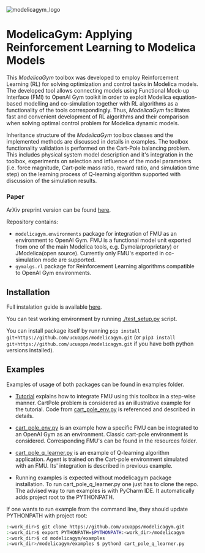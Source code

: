 <img src="preview-image-alt.png" alt="modelicagym_logo"/>

# ModelicaGym: Applying Reinforcement Learning to Modelica Models

This *ModelicaGym* toolbox was developed to employ Reinforcement Learning (RL) for solving optimization and control tasks in Modelica models. The developed tool allows connecting models using Functional Mock-up Interface (FMI) to OpenAI Gym toolkit in order to exploit Modelica equation-based modelling and co-simulation together with RL algorithms as a functionality of the tools correspondingly. Thus, *ModelicaGym* facilitates fast and convenient development of RL algorithms and their comparison when solving optimal control problem for Modelica dynamic models. 

Inheritance structure of the *ModelicaGym* toolbox classes and the implemented methods are discussed in details in examples. The toolbox functionality validation is performed on the Cart-Pole balancing problem. This includes physical system model description and it's integration in the toolbox, experiments on selection and influence of the model parameters (i.e. force magnitude, Cart-pole mass ratio, reward ratio, and simulation time step) on the learning process of Q-learning algorithm supported with discussion of the simulation results. 

### Paper
ArXiv preprint version can be found [here](https://arxiv.org/abs/1909.08604).

Repository contains:
* `modelicagym.environments` package for integration of FMU as an environment to OpenAI Gym.
FMU is a functional model unit exported from one of the main Modelica tools, e.g. Dymola(proprietary) or JModelica(open source).
Currently only FMU's exported in co-simulation mode are supported.
* `gymalgs.rl` package for Reinforcement Learning algorithms compatible to OpenAI Gym environments.

## Installation
Full instalation guide is available [here](https://github.com/ucuapps/modelicagym/blob/master/docs/install.md).

You can test working environment by running 
[./test_setup.py](https://github.com/ucuapps/modelicagym/blob/master/test/setup_test.py) script.

You can install package itself by running `pip install git+https://github.com/ucuapps/modelicagym.git` (or `pip3 install git+https://github.com/ucuapps/modelicagym.git` if you have both python versions installed).

## Examples
Examples of usage of both packages can be found in examples folder.
* [Tutorial](https://github.com/OlehLuk/modelicagym/blob/master/docs/fmu_integration_tutorial.md) explains how to integrate FMU using this toolbox in a step-wise manner. CartPole problem is considered as an illustrative example for the tutorial. Code from [cart_pole_env.py](https://github.com/OlehLuk/modelicagym/blob/master/examples/cart_pole_env.py) is referenced and described in details.

* [cart_pole_env.py](https://github.com/ucuapps/modelicagym/blob/master/examples/cart_pole_env.py)
is an example how a specific FMU can be integrated to an OpenAI Gym as an environment. Classic cart-pole environment is considered.
Corresponding FMU's can be found in the resources folder.

* [cart_pole_q_learner.py](https://github.com/ucuapps/modelicagym/blob/master/examples/cart_pole_q_learner.py) 
is an example of Q-learning algorithm application. Agent is trained on the Cart-pole environment simulated with an FMU. Its' integration is described in previous example.

* Running examples is expected without modelicagym package installation.
To run cart_pole_q_learner.py one just has to clone the repo.
The advised way to run examples is with PyCharm IDE. It automatically adds project root to the PYTHONPATH.

If one wants to run example from the command line, they should update PYTHONPATH with project root:
```bash
:<work_dir>$ git clone https://github.com/ucuapps/modelicagym.git
:<work_dir>$ export PYTHONPATH=$PYTHONPATH:<work_dir>/modelicagym
:<work_dir>$ cd modelicagym/examples
:<work_dir>/modelicagym/examples $ python3 cart_pole_q_learner.py
```
